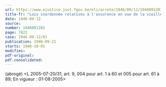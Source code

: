 ```yaml
---
url: https://www.ejustice.just.fgov.be/eli/arrete/1946/09/12/1946091201/justel
title-fr: "Lois coordonnée relatives à l'assurance en vue de la vieillesse et du décès prématuré. - (NOTE : Consultation des versions antérieures à partir du 01-01-1984 et mise à jour au 28-07-2005.)"
date: 1946-09-12
source:
number: 1946091201
page: 7822
case: 1946-09-12/01
publication: 1946-09-21
starts: 1946-10-01
modifies:
pdf-original:
pdf-consolidated:
---
```


(abrogé) <L 2005-07-20/31, art. 9, 004 pour art. 1 à 60 et 005 pour art. 61 à 89;  En vigueur :  01-08-2005>
